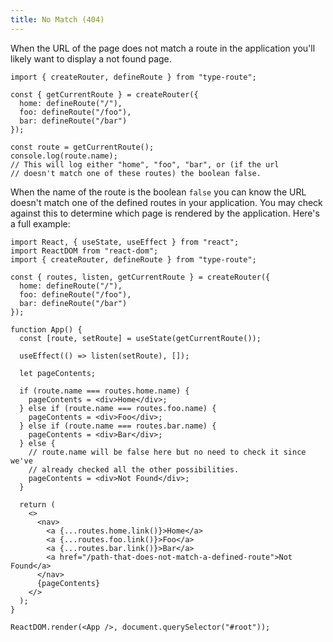 ```yaml
---
title: No Match (404)
---
```


When the URL of the page does not match a route in the application you'll likely want to display a not found page.

```tsx codesandbox-standard
import { createRouter, defineRoute } from "type-route";

const { getCurrentRoute } = createRouter({
  home: defineRoute("/"),
  foo: defineRoute("/foo"),
  bar: defineRoute("/bar")
});

const route = getCurrentRoute();
console.log(route.name);
// This will log either "home", "foo", "bar", or (if the url
// doesn't match one of these routes) the boolean false.
```

When the name of the route is the boolean `false` you can know the URL doesn't match one of the defined routes in your application. You may check against this to determine which page is rendered by the application. Here's a full example:

```tsx codesandbox-react
import React, { useState, useEffect } from "react";
import ReactDOM from "react-dom";
import { createRouter, defineRoute } from "type-route";

const { routes, listen, getCurrentRoute } = createRouter({
  home: defineRoute("/"),
  foo: defineRoute("/foo"),
  bar: defineRoute("/bar")
});

function App() {
  const [route, setRoute] = useState(getCurrentRoute());

  useEffect(() => listen(setRoute), []);

  let pageContents;

  if (route.name === routes.home.name) {
    pageContents = <div>Home</div>;
  } else if (route.name === routes.foo.name) {
    pageContents = <div>Foo</div>;
  } else if (route.name === routes.bar.name) {
    pageContents = <div>Bar</div>;
  } else {
    // route.name will be false here but no need to check it since we've
    // already checked all the other possibilities.
    pageContents = <div>Not Found</div>;
  }

  return (
    <>
      <nav>
        <a {...routes.home.link()}>Home</a>
        <a {...routes.foo.link()}>Foo</a>
        <a {...routes.bar.link()}>Bar</a>
        <a href="/path-that-does-not-match-a-defined-route">Not Found</a>
      </nav>
      {pageContents}
    </>
  );
}

ReactDOM.render(<App />, document.querySelector("#root"));
```
